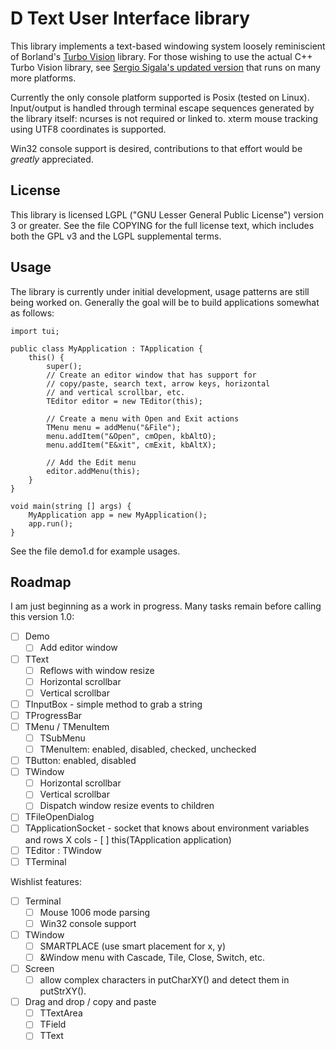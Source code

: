 D Text User Interface library
=============================

This library implements a text-based windowing system loosely
reminiscient of Borland's [Turbo
Vision](http://en.wikipedia.org/wiki/Turbo_Vision) library.  For those
wishing to use the actual C++ Turbo Vision library, see [Sergio
Sigala's updated version](http://tvision.sourceforge.net/) that runs
on many more platforms.

Currently the only console platform supported is Posix (tested on
Linux).  Input/output is handled through terminal escape sequences
generated by the library itself: ncurses is not required or linked to.
xterm mouse tracking using UTF8 coordinates is supported.

Win32 console support is desired, contributions to that effort would
be *greatly* appreciated.

License
-------

This library is licensed LGPL ("GNU Lesser General Public License")
version 3 or greater.  See the file COPYING for the full license text,
which includes both the GPL v3 and the LGPL supplemental terms.

Usage
-----

The library is currently under initial development, usage patterns are
still being worked on.  Generally the goal will be to build
applications somewhat as follows:

    import tui;

    public class MyApplication : TApplication {
        this() {
            super();
            // Create an editor window that has support for
            // copy/paste, search text, arrow keys, horizontal
            // and vertical scrollbar, etc.
            TEditor editor = new TEditor(this);

            // Create a menu with Open and Exit actions
            TMenu menu = addMenu("&File");
            menu.addItem("&Open", cmOpen, kbAltO);
            menu.addItem("E&xit", cmExit, kbAltX);

            // Add the Edit menu
            editor.addMenu(this);
        }
    }

    void main(string [] args) {
        MyApplication app = new MyApplication();
        app.run();
    }

See the file demo1.d for example usages.

Roadmap
-------

I am just beginning as a work in progress.  Many tasks remain before
calling this version 1.0:

- [ ] Demo
  - [ ] Add editor window
- [ ] TText
  - [ ] Reflows with window resize
  - [ ] Horizontal scrollbar
  - [ ] Vertical scrollbar
- [ ] TInputBox - simple method to grab a string
- [ ] TProgressBar
- [ ] TMenu / TMenuItem
  - [ ] TSubMenu
  - [ ] TMenuItem: enabled, disabled, checked, unchecked
- [ ] TButton: enabled, disabled
- [ ] TWindow
  - [ ] Horizontal scrollbar
  - [ ] Vertical scrollbar
  - [ ] Dispatch window resize events to children
- [ ] TFileOpenDialog
- [ ] TApplicationSocket - socket that knows about environment variables and
        rows X cols
      - [ ] this(TApplication application)
- [ ] TEditor : TWindow
- [ ] TTerminal

Wishlist features:

- [ ] Terminal
  - [ ] Mouse 1006 mode parsing
  - [ ] Win32 console support
- [ ] TWindow
  - [ ] SMARTPLACE (use smart placement for x, y)
  - [ ] &Window menu with Cascade, Tile, Close, Switch, etc.
- [ ] Screen
  - [ ] allow complex characters in putCharXY() and detect them in putStrXY().
- [ ] Drag and drop / copy and paste
  - [ ] TTextArea
  - [ ] TField
  - [ ] TText

